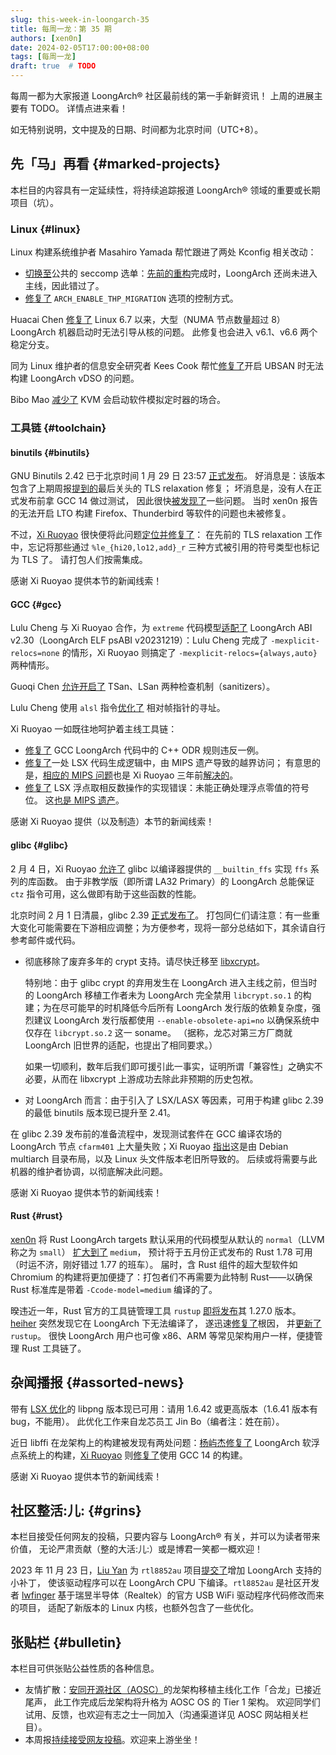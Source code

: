 ```yaml
---
slug: this-week-in-loongarch-35
title: 每周一龙：第 35 期
authors: [xen0n]
date: 2024-02-05T17:00:00+08:00
tags: [每周一龙]
draft: true  # TODO
---
```


每周一都为大家报道 LoongArch&reg; 社区最前线的第一手新鲜资讯！
上周的进展主要有 TODO。
详情点进来看！

<!-- truncate -->

如无特别说明，文中提及的日期、时间都为北京时间（UTC+8）。

## 先「马」再看 {#marked-projects}

本栏目的内容具有一定延续性，将持续追踪报道 LoongArch&reg; 领域的重要或长期项目（坑）。

### Linux {#linux}

Linux 构建系统维护者 Masahiro Yamada 帮忙跟进了两处 Kconfig 相关改动：

* [切换至](https://lore.kernel.org/loongarch/20240204134946.62509-1-masahiroy@kernel.org/)公共的
  seccomp 选单：[先前的重构](https://github.com/torvalds/linux/commit/282a181b1a0d)完成时，LoongArch
  还尚未进入主线，因此错过了。
* [修复了](https://lore.kernel.org/loongarch/20240204134813.61884-1-masahiroy@kernel.org/)
  `ARCH_ENABLE_THP_MIGRATION` 选项的控制方式。

Huacai Chen [修复了](https://lore.kernel.org/loongarch/20240131072151.1023985-1-chenhuacai@loongson.cn/)
Linux 6.7 以来，大型（NUMA 节点数量超过 8）LoongArch 机器启动时无法引导从核的问题。
此修复也会进入 v6.1、v6.6 两个稳定分支。

同为 Linux 维护者的信息安全研究者 Kees Cook
帮忙[修复了](https://lore.kernel.org/loongarch/20240130233140.work.887-kees@kernel.org/)开启
UBSAN 时无法构建 LoongArch vDSO 的问题。

Bibo Mao [减少了](https://lore.kernel.org/loongarch/20240130072238.2829831-1-maobibo@loongson.cn/)
KVM 会启动软件模拟定时器的场合。

### 工具链 {#toolchain}

#### binutils {#binutils}

GNU Binutils 2.42 已于北京时间 1 月 29 日 23:57 [正式发布](https://sourceware.org/pipermail/binutils/2024-January/132213.html)。
好消息是：该版本包含了上期周报[提到的](./2024-01-29-this-week-in-loongarch-34/index.md#binutils)最后关头的 TLS relaxation 修复；
坏消息是，没有人在正式发布前拿 GCC 14 做过测试，
因此很快[被发现了](https://sourceware.org/pipermail/binutils/2024-February/132266.html)一些问题。
当时 xen0n 报告的无法开启 LTO 构建 Firefox、Thunderbird 等软件的问题也未被修复。

不过，[Xi Ruoyao][xry111] 很快便将此问题[定位并修复了](https://sourceware.org/pipermail/binutils/2024-February/132290.html)：
在先前的 TLS relaxation 工作中，忘记将那些通过 `%le_{hi20,lo12,add}_r`
三种方式被引用的符号类型也标记为 TLS 了。
请打包人们按需集成。

感谢 Xi Ruoyao 提供本节的新闻线索！

[xry111]: https://github.com/xry111

#### GCC {#gcc}

Lulu Cheng 与 Xi Ruoyao 合作，为 `extreme`
代码模型[适配了](https://gcc.gnu.org/pipermail/gcc-patches/2024-January/644159.html)
LoongArch ABI v2.30（LoongArch ELF psABI v20231219）：Lulu Cheng 完成了
`-mexplicit-relocs=none` 的情形，Xi Ruoyao 则搞定了
`-mexplicit-relocs={always,auto}` 两种情形。

Guoqi Chen [允许开启了](https://gcc.gnu.org/pipermail/gcc-patches/2024-January/644274.html)
TSan、LSan 两种检查机制（sanitizers）。

Lulu Cheng 使用 `alsl` 指令[优化了](https://gcc.gnu.org/pipermail/gcc-patches/2024-January/644288.html)
相对帧指针的寻址。

Xi Ruoyao 一如既往地呵护着主线工具链：

* [修复了](https://gcc.gnu.org/pipermail/gcc-patches/2024-February/644749.html)
  GCC LoongArch 代码中的 C++ ODR 规则违反一例。
* [修复了](https://gcc.gnu.org/pipermail/gcc-patches/2024-February/644797.html)一处
  LSX 代码生成逻辑中，由 MIPS 遗产导致的越界访问；
  有意思的是，[相应的 MIPS 问题](https://gcc.gnu.org/PR98491)也是 Xi Ruoyao
  三年前[解决的](https://gcc.gnu.org/g:06505e701dcfdb1b9855601d6cf0aa1caea62975)。
* [修复了](https://gcc.gnu.org/pipermail/gcc-patches/2024-February/644889.html)
  LSX 浮点取相反数操作的实现错误：未能正确处理浮点零值的符号位。
  这[也是 MIPS 遗产](https://gcc.gnu.org/pipermail/gcc-patches/2024-February/644928.html)。

感谢 Xi Ruoyao 提供（以及制造）本节的新闻线索！

#### glibc {#glibc}

2 月 4 日，Xi Ruoyao [允许了](https://sourceware.org/pipermail/libc-alpha/2024-February/154419.html)
glibc 以编译器提供的 `__builtin_ffs` 实现 `ffs` 系列的库函数。
由于非教学版（即所谓 LA32 Primary）的 LoongArch 总能保证 `ctz` 指令可用，这么做即有助于这些函数的性能。

北京时间 2 月 1 日清晨，glibc 2.39 [正式发布了](https://sourceware.org/pipermail/libc-alpha/2024-January/154363.html)。
打包同仁们请注意：有一些重大变化可能需要在下游相应调整；为方便参考，现将一部分总结如下，其余请自行参考邮件或代码。

* 彻底移除了废弃多年的 crypt 支持。请尽快迁移至 [libxcrypt](https://github.com/besser82/libxcrypt)。

  特别地：由于 glibc crypt 的弃用发生在 LoongArch 进入主线之前，但当时的 LoongArch 移植工作者未为
  LoongArch 完全禁用 `libcrypt.so.1` 的构建；为在尽可能早的时机降低今后所有 LoongArch
  发行版的依赖复杂度，强烈建议 LoongArch 发行版都使用 `--enable-obsolete-api=no`
  以确保系统中仅存在 `libcrypt.so.2` 这一 soname。
  （据称，龙芯对第三方厂商就 LoongArch 旧世界的适配，也提出了相同要求。）

  如果一切顺利，数年后我们即可援引此一事实，证明所谓「兼容性」之确实不必要，从而在 libxcrypt
  上游成功去除此非预期的历史包袱。
* 对 LoongArch 而言：由于引入了 LSX/LASX 等因素，可用于构建 glibc 2.39 的最低 binutils
  版本现已提升至 2.41。

在 glibc 2.39 发布前的准备流程中，发现测试套件在 GCC 编译农场的 LoongArch 节点 `cfarm401`
上大量失败；Xi Ruoyao
[指出](https://sourceware.org/pipermail/libc-alpha/2024-January/154302.html)这是由
Debian multiarch 目录布局，以及 Linux 头文件版本老旧所导致的。
后续或将需要与此机器的维护者协调，以彻底解决此问题。

感谢 Xi Ruoyao 提供本节的新闻线索！

#### Rust {#rust}

[xen0n] 将 Rust LoongArch targets 默认采用的代码模型从默认的 `normal`（LLVM 称之为 `small`）
[扩大到了](https://github.com/rust-lang/rust/pull/120661) `medium`，
预计将于五月份正式发布的 Rust 1.78 可用（时运不济，刚好错过 1.77 的班车）。
届时，含 Rust 组件的超大型软件如 Chromium 的构建将更加便捷了：打包者们不再需要为此特制 Rust——以确保
Rust 标准库是带着 `-Ccode-model=medium` 编译的了。

暌违近一年，Rust 官方的工具链管理工具 `rustup`
[即将发布](https://github.com/rust-lang/rustup/pull/3653)其 1.27.0 版本。[heiher]
突然发现它在 LoongArch 下无法编译了，
遂迅速[修复了](https://github.com/rust-lang/libc/pull/3570)根因，
并[更新了](https://github.com/rust-lang/rustup/pull/3655) `rustup`。
很快 LoongArch 用户也可像 x86、ARM 等常见架构用户一样，便捷管理 Rust 工具链了。

[heiher]: https://github.com/heiher
[xen0n]: https://github.com/xen0n

## 杂闻播报 {#assorted-news}

带有 [LSX 优化](https://github.com/pnggroup/libpng/commit/6b0d1bd75b6c51bb5da12f35327508cc31b92da4)的
libpng 版本现已可用：请用 1.6.42 或更高版本（1.6.41 版本有 bug，不能用）。
此优化工作来自龙芯员工 Jin Bo（编者注：姓在前）。

近日 libffi 在龙架构上的构建被发现有两处问题：[杨屿杰][scylaac][修复了](https://github.com/libffi/libffi/pull/817)
LoongArch 软浮点系统上的构建，[Xi Ruoyao][xry111]
则[修复了](https://github.com/libffi/libffi/pull/825)使用 GCC 14 的构建。

感谢 Xi Ruoyao 提供本节的新闻线索！

[scylaac]: https://github.com/scylaac

## 社区整活:儿: {#grins}

本栏目接受任何网友的投稿，只要内容与 LoongArch&reg; 有关，并可以为读者带来价值，
无论严肃贡献（整的大活:儿:）或是博君一笑都一概欢迎！

2023 年 11 月 23 日，[Liu Yan][moontide] 为 `rtl8852au`
项目[提交了](https://github.com/lwfinger/rtl8852au/pull/68)增加 LoongArch 支持的小补丁，
使该驱动程序可以在 LoongArch CPU 下编译。`rtl8852au`
是社区开发者 [lwfinger] 基于瑞昱半导体（Realtek）的官方 USB WiFi 驱动程序代码修改而来的项目，
适配了新版本的 Linux 内核，也额外包含了一些优化。

[lwfinger]: https://github.com/lwfinger
[moontide]: https://github.com/moontide

## 张贴栏 {#bulletin}

本栏目可供张贴公益性质的各种信息。

* 友情扩散：[安同开源社区（AOSC）][aosc]的龙架构移植主线化工作「合龙」已接近尾声，
  此工作完成后龙架构将升格为 AOSC OS 的 Tier 1 架构。
  欢迎同学们试用、反馈，也欢迎有志之士一同加入（沟通渠道详见 AOSC 网站相关栏目）。
* 本周报[持续接受网友投稿][call-for-submissions]。欢迎来上游坐坐！

[aosc]: https://aosc.io
[call-for-submissions]: https://github.com/loongson-community/areweloongyet/issues/16
